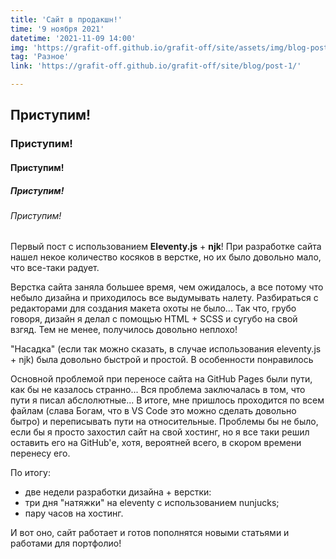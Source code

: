 ```yaml
---
title: 'Сайт в продакшн!'
time: '9 ноября 2021'
datetime: '2021-11-09 14:00'
img: 'https://grafit-off.github.io/grafit-off/site/assets/img/blog-post/1.jpg'
tag: 'Разное'
link: 'https://grafit-off.github.io/grafit-off/site/blog/post-1/'

---
```


## Приступим!
### Приступим!
#### Приступим!
##### Приступим!
###### Приступим!

Первый пост с использованием **Eleventy.js** + **njk**! При разработке сайта нашел некое количество косяков в верстке, но их было довольно мало, что все-таки радует. 

Верстка сайта заняла большее время, чем ожидалось, а все потому что небыло дизайна и приходилось все выдумывать налету. Разбираться с редакторами для создания макета охоты не было... Так что, грубо говоря, дизайн я делал с помощью HTML + SCSS и сугубо на свой взгяд. Тем не менее, получилось довольно неплохо!

"Насадка" (если так можно сказать, в случае использования eleventy.js + njk) была довольно быстрой и простой. В особенности понравилось

Основной проблемой при переносе сайта на GitHub Pages были пути, как бы не казалось странно... Вся проблема заключалась в том, что пути я писал абслолютные... В итоге, мне пришлось проходится по всем файлам (слава Богам, что в VS Code это можно сделать довольно бытро) и переписывать пути на относительные. Проблемы бы не было, если бы я просто захостил сайт на свой хостинг, но я все таки решил оставить его на GitHub'е, хотя, вероятней всего, в скором времени перенесу его.

По итогу:
- две недели разработки дизайна + верстки:
- три дня "натяжки" на eleventy с использованием nunjucks;
- пару часов на хостинг.

И вот оно, сайт работает и готов пополнятся новыми статьями и работами для портфолио!

